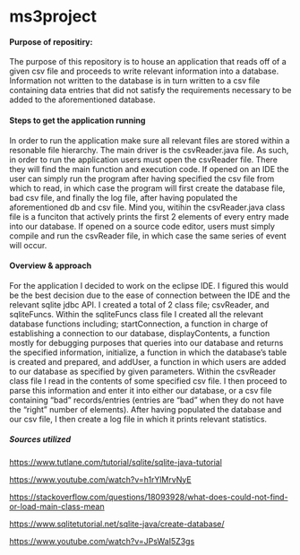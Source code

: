 # ms3project

#### Purpose of repositiry:

The purpose of this repository is to house an application that reads off of a given csv file and proceeds to write relevant information into a database. Information not written to the database is in turn written to a csv file containing data entries that did not satisfy the requirements necessary to be added to the aforementioned database.

#### Steps to get the application running

In order to run the application make sure all relevant files are stored within a resonable file hierarchy. The main driver is the csvReader.java file. As such, in order to run the application users must open the csvReader file. There they will find the main function and execution code. If opened on an IDE the user can simply run the program after having specified the csv file from which to read, in which case the program will first create the database file, bad csv file, and finally the log file, after having populated the aforementioned db and csv file. Mind you, witihin the csvReader.java class file is a funciton that actively prints the first 2 elements of every entry made into our database. If opened on a source code editor, users must simply compile and run the csvReader file, in which case the same series of event will occur. 

#### Overview & approach

For the application I decided to work on the eclipse IDE. I figured this would be the best decision due to the ease of connection between the IDE and the relevant sqlite jdbc API. I created a total of 2 class file; csvReader, and sqliteFuncs. Within the sqliteFuncs class file I created all the relevant database functions including; startConnection, a function in charge of establishing a connection to our database, displayContents, a function mostly for debugging purposes that queries into our database and returns the specified information, initialize, a function in which the database’s table is created and prepared, and addUser, a function in which users are added to our database as specified by given parameters. Within the csvReader class file I read in the contents of some specified csv file. I then proceed to parse this information and enter it into either our database, or a csv file containing “bad” records/entries (entries are “bad” when they do not have the “right” number of elements). After having populated the database and our csv file, I then create a log file in which it prints relevant statistics.

##### Sources utilized 

https://www.tutlane.com/tutorial/sqlite/sqlite-java-tutorial

https://www.youtube.com/watch?v=h1rYlMrvNyE

https://stackoverflow.com/questions/18093928/what-does-could-not-find-or-load-main-class-mean

https://www.sqlitetutorial.net/sqlite-java/create-database/

https://www.youtube.com/watch?v=JPsWaI5Z3gs
